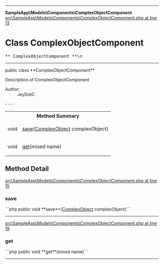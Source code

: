 - - -

**SampleApp\Models\Components\ComplexObjectComponent**
<a href="https://github.com/JeyDotC/Hirudo-docs/blob/master/source/src/SampleApp/Models/Components/ComplexObjectComponent.php.md#line13" class="location">src\SampleApp\Models\Components\ComplexObjectComponent.php at line 13</a>

# Class ComplexObjectComponent #

<pre class="tree">** ComplexObjectComponent **\n</pre>

- - -

<p class="signature">public  class **ComplexObjectComponent**</p>

<div class="comment" id="overview_description"><p>Description of ComplexObjectComponent</p></div>

<dl>
<dt>Author:</dt>
<dd>JeyDotC</dd>
</dl>
- - -

<table id="summary_method">
<tr><th colspan="2">Method Summary</th></tr>
<tr>
<td class="type"> void</td>
<td class="description"><p class="name"><a href="#save()">save</a>(<a href="../../../sampleapp/models/entities/complexobject.html">ComplexObject</a> complexObject)</p></td>
</tr>
<tr>
<td class="type"> void</td>
<td class="description"><p class="name"><a href="#get()">get</a>(mixed name)</p></td>
</tr>
</table>

<h2 id="detail_method">Method Detail</h2>
<a href="https://github.com/JeyDotC/Hirudo-docs/blob/master/source/src/SampleApp/Models/Components/ComplexObjectComponent.php.md#line15" class="location">src\SampleApp\Models\Components\ComplexObjectComponent.php at line 15</a>

<h3 id="save()">save</h3>
```php
public  void **save**(<a href="../../../sampleapp/models/entities/complexobject.html">ComplexObject</a> complexObject)```
<div class="details">
</div>

- - -

<a href="https://github.com/JeyDotC/Hirudo-docs/blob/master/source/src/SampleApp/Models/Components/ComplexObjectComponent.php.md#line19" class="location">src\SampleApp\Models\Components\ComplexObjectComponent.php at line 19</a>

<h3 id="get()">get</h3>
```php
public  void **get**(mixed name)```
<div class="details">
</div>

- - -

